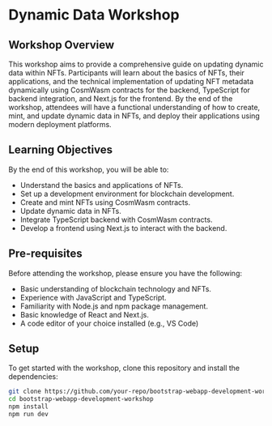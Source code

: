 # Dynamic Data Workshop

## Workshop Overview

This workshop aims to provide a comprehensive guide on updating dynamic data within NFTs. Participants will learn about the basics of NFTs, their applications, and the technical implementation of updating NFT metadata dynamically using CosmWasm contracts for the backend, TypeScript for backend integration, and Next.js for the frontend. By the end of the workshop, attendees will have a functional understanding of how to create, mint, and update dynamic data in NFTs, and deploy their applications using modern deployment platforms.

## Learning Objectives

By the end of this workshop, you will be able to:

- Understand the basics and applications of NFTs.
- Set up a development environment for blockchain development.
- Create and mint NFTs using CosmWasm contracts.
- Update dynamic data in NFTs.
- Integrate TypeScript backend with CosmWasm contracts.
- Develop a frontend using Next.js to interact with the backend.

## Pre-requisites

Before attending the workshop, please ensure you have the following:

- Basic understanding of blockchain technology and NFTs.
- Experience with JavaScript and TypeScript.
- Familiarity with Node.js and npm package management.
- Basic knowledge of React and Next.js.
- A code editor of your choice installed (e.g., VS Code)

## Setup

To get started with the workshop, clone this repository and install the dependencies:

```bash
git clone https://github.com/your-repo/bootstrap-webapp-development-workshop.git
cd bootstrap-webapp-development-workshop
npm install
npm run dev
